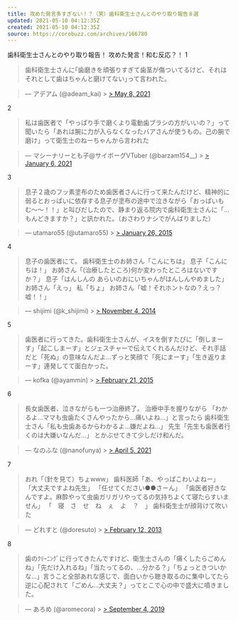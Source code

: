 ```yaml
---
title: 攻めた発言多すぎない！？（笑）歯科衛生士さんとのやり取り報告８選
updated: 2021-05-10 04:12:35Z
created: 2021-05-10 04:12:35Z
source: https://corobuzz.com/archives/166780
---
```


歯科衛生士さんとのやり取り報告！
攻めた発言！和む反応？！
1
> 歯科衛生士さんに｢歯磨きを頑張りすぎて歯茎が傷ついてるけど、それはそれとして歯はちゃんと磨けてない｣って言われた。

> — アデアム (@adeam_kai) > [> May 8, 2021](https://twitter.com/adeam_kai/status/1390954399283875840?ref_src=twsrc%5Etfw)

2

> 私は歯医者で「やっぱり手で磨くより電動歯ブラシの方がいいの？」って聞いたら「あれは腕に力が入らなくなったバアさんが使うもの。己の腕で磨け」って衛生士のねーちゃんから言われた

> — マシーナリーとも子@サイボーグVTuber (@barzam154__) > [> January 6, 2021](https://twitter.com/barzam154__/status/1346716107667722240?ref_src=twsrc%5Etfw)

3

> 息子２歳のフッ素塗布のため歯医者さんに行って来たんだけど、精神的に弱るとおっぱいに依存する息子が塗布の途中で泣きながら「おっぱいもむ〜〜！！」と叫びだしたので、静まり返る院内で歯科衛生士さんに「…もんどきますか？」と訊かれた。（おさわりナシでがんばりました）

> — utamaro55 (@utamaro55) > [> January 26, 2015](https://twitter.com/utamaro55/status/559580495885774852?ref_src=twsrc%5Etfw)

4
> 息子の歯医者にて。
> 歯科衛生士のお姉さん「こんにちは」
> 息子「こんにちは！」
> お姉さん「(治療したところ)何か変わったところはないですか？」
> 息子「はんしんの あらいのおにいちゃんがはんしんやめました」
> お姉さん「えっ」
> 私「ちょ」
> お姉さん「嘘！それホントなの？えっ？嘘！！」

> — shijimi (@k_shijimi) > [> November 4, 2014](https://twitter.com/k_shijimi/status/529521222560661504?ref_src=twsrc%5Etfw)

5

> 歯医者に行ってきた。歯科衛生士さんが、イスを倒すたびに「倒しまーす」「起こしまーす」とジェスチャーで伝えてくれるんだけど、それ手話だと「死ぬ」の意味なんだよ…ずっと笑顔で「死にまーす」「生き返りまーす」連発してて面白かった。

> — kofka (@ayammin) > [> February 21, 2015](https://twitter.com/ayammin/status/569041734400741376?ref_src=twsrc%5Etfw)

6
> 長女歯医者、泣きながらも一つ治療終了。
> 治療中手を握りながら
> 「わかるよ…ママも虫歯たくさんやったから…痛いよね…」と言ったら
> 歯科衛生士さん「私も虫歯あるからわかるよ…嫌だよね…」
> 先生「先生も歯医者行くのは大嫌いなんだ…」
> とかぶせてきて少しだけ和んだ。

> — なのふな (@nanofunya) > [> April 5, 2021](https://twitter.com/nanofunya/status/1379016906783350790?ref_src=twsrc%5Etfw)

7
> おれ「（針を見て）ちょwww」
> 歯科医師「あ、やっぱこわいよねー」
> 「大丈夫ですよね先生」
> 「任せてください●●さーん」
> 「歯医者好きなんですよ。麻酔やって虫歯ガリガリやってるの気持ちよくて寝たらすいません」
> 「　寝　さ　せ　ね　ぇ　よ　？　」
> 歯科衛生士が顔背けて吹いた

> — どれすと (@doresuto) > [> February 12, 2013](https://twitter.com/doresuto/status/301161427165642754?ref_src=twsrc%5Etfw)

8

> 歯のｸﾘｰﾆﾝｸﾞに行ってきたんですけど、衛生士さんの「痛くしたらごめんね」「先だけ入れるね」「当たってるの、…分かる？」「ちょっときついかな…」言うこと全部あれな感じで、面白いから聴き取るのに集中してたら逆に心配されて「ごめん…大丈夫？」ってとこで心の中で盛大に噴きました。

> — あろめ (@aromecora) > [> September 4, 2019](https://twitter.com/aromecora/status/1169194933128847361?ref_src=twsrc%5Etfw)
